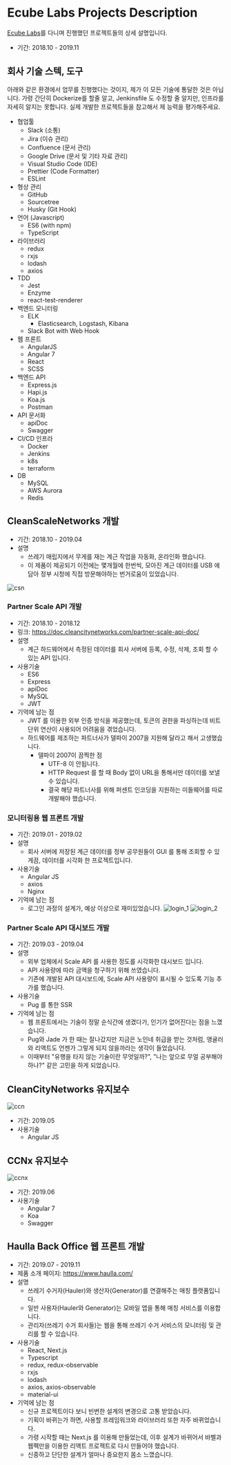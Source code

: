 # Ecube Labs Projects Description

[Ecube Labs](https://www.ecubelabs.com)를 다니며 진행했던 프로젝트들의 상세 설명입니다.

- 기간: 2018.10 - 2019.11

## 회사 기술 스텍, 도구

아래와 같은 환경에서 업무를 진행했다는 것이지, 제가 이 모든 기술에 통달한 것은 아닙니다.
가령 간단히 Dockerize를 할줄 알고, Jenkinsfile 도 수정할 줄 알지만, 인프라를 자세히 알지는 못합니다.
실제 개발한 프로젝트들을 참고해서 제 능력을 평가해주세요.

- 협업툴
  - Slack (소통)
  - Jira (이슈 관리)
  - Confluence (문서 관리)
  - Google Drive (문서 및 기타 자료 관리)
  - Visual Studio Code (IDE)
  - Prettier (Code Formatter)
  - ESLint
- 형상 관리
  - GitHub
  - Sourcetree
  - Husky (Git Hook)
- 언어 (Javascript)
  - ES6 (with npm)
  - TypeScript
- 라이브러리
  - redux
  - rxjs
  - lodash
  - axios
- TDD
  - Jest
  - Enzyme
  - react-test-renderer
- 백엔드 모니터링
  - ELK
    - Elasticsearch, Logstash, Kibana
  - Slack Bot with Web Hook
- 웹 프론트
  - AngularJS
  - Angular 7
  - React
  - SCSS
- 백엔드 API
  - Express.js
  - Hapi.js
  - Koa.js
  - Postman
- API 문서화
  - apiDoc
  - Swagger
- CI/CD 인프라
  - Docker
  - Jenkins
  - k8s
  - terraform
- DB
  - MySQL
  - AWS Aurora
  - Redis

## CleanScaleNetworks 개발

- 기간: 2018.10 - 2019.04
- 설명
  - 쓰레기 매립지에서 무게를 재는 계근 작업을 자동화, 온라인화 했습니다.
  - 이 제품이 제공되기 이전에는 몇개월에 한번씩, 모아진 계근 데이터를 USB 에 담아 정부 시청에 직접 방문해야하는 번거로움이 있었습니다.

![csn](./img/csn.png)

### Partner Scale API 개발

- 기간: 2018.10 - 2018.12
- 링크: https://doc.cleancitynetworks.com/partner-scale-api-doc/
- 설명
  - 계근 하드웨어에서 측정된 데이터를 회사 서버에 등록, 수정, 삭제, 조회 할 수 있는 API 입니다.
- 사용기술
  - ES6
  - Express
  - apiDoc
  - MySQL
  - JWT
- 기억에 남는 점
  - JWT 를 이용한 외부 인증 방식을 제공했는데, 토큰의 권한을 파싱하는데 비트 단위 연산이 사용되어 어려움을 겪었습니다.
  - 하드웨어를 제조하는 파트너사가 델파이 2007을 지원해 달라고 해서 고생했습니다.
    - 델파이 2007이 끔찍한 점
      - UTF-8 이 안됩니다.
      - HTTP Request 를 할 때 Body 없이 URL을 통해서만 데이터를 보낼 수 있습니다.
      - 결국 해당 파트너사를 위해 퍼센트 인코딩을 지원하는 미들웨어를 따로 개발해야 했습니다.

### 모니터링용 웹 프론트 개발

- 기간: 2019.01 - 2019.02
- 설명
  - 회사 서버에 저장된 계근 데이터를 정부 공무원들이 GUI 를 통해 조회할 수 있게끔, 데이터를 시각화 한 프로젝트입니다.
- 사용기술
  - Angular JS
  - axios
  - Nginx
- 기억에 남는 점
  - 로그인 과정의 설계가, 예상 이상으로 재미있었습니다.
    ![login_1](./img/login_1.jpeg)
    ![login_2](./img/login_2.png)

### Partner Scale API 대시보드 개발

- 기간: 2019.03 - 2019.04
- 설명
  - 외부 업체에서 Scale API 를 사용한 정도를 시각화한 대시보드 입니다.
  - API 사용량에 따라 금액을 청구하기 위해 쓰였습니다.
  - 기존에 개발된 API 대시보드에, Scale API 사용량이 표시될 수 있도록 기능 추가를 했습니다.
- 사용기술
  - Pug 를 통한 SSR
- 기억에 남는 점
  - 웹 프론트에서는 기술이 정말 순식간에 생겼다가, 인기가 없어진다는 점을 느꼈습니다.
  - Pug와 Jade 가 한 때는 잘나갔지만 지금은 노인네 취급을 받는 것처럼, 앵귤러와 리액트도 언젠가 그렇게 되지 않을까라는 생각이 들었습니다.
  - 이때부터 "유행을 타지 않는 기술이란 무엇일까?", "나는 앞으로 무얼 공부해야하나?" 같은 고민을 하게 되었습니다.

## CleanCityNetworks 유지보수

![ccn](./img/ccn.png)

- 기간: 2019.05
- 사용기술
  - Angular JS

## CCNx 유지보수

![ccnx](./img/ccnx.png)

- 기간: 2019.06
- 사용기술
  - Angular 7
  - Koa
  - Swagger

## Haulla Back Office 웹 프론트 개발

- 기간: 2019.07 - 2019.11
- 제품 소개 페이지: https://www.haulla.com/
- 설명
  - 쓰레기 수거자(Hauler)와 생산자(Generator)를 연결해주는 매칭 플랫폼입니다.
  - 일반 사용자(Hauler와 Generator)는 모바일 앱을 통해 매칭 서비스를 이용합니다.
  - 관리자(쓰레기 수거 회사들)는 웹을 통해 쓰레기 수거 서비스의 모니터링 및 관리를 할 수 있습니다.
- 사용기술
  - React, Next.js
  - Typescript
  - redux, redux-observable
  - rxjs
  - lodash
  - axios, axios-observable
  - material-ui
- 기억에 남는 점
  - 신규 프로젝트이다 보니 빈번한 설계의 변경으로 고통 받았습니다.
  - 기획이 바뀌는가 하면, 사용할 프레임워크와 라이브러리 또한 자주 바뀌었습니다.
  - 가령 시작할 때는 Next.js 를 이용해 만들었는데, 이후 설계가 바뀌어서 바벨과 웹펙만을 이용한 리액트 프로젝트로 다시 만들어야 했습니다.
  - 신중하고 단단한 설계가 얼마나 중요한지 몸소 느꼈습니다.

